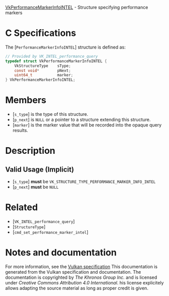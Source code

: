[VkPerformanceMarkerInfoINTEL](https://www.khronos.org/registry/vulkan/specs/1.3-extensions/man/html/VkPerformanceMarkerInfoINTEL.html) - Structure specifying performance markers

# C Specifications
The [`PerformanceMarkerInfoINTEL`] structure is defined as:
```c
// Provided by VK_INTEL_performance_query
typedef struct VkPerformanceMarkerInfoINTEL {
    VkStructureType    sType;
    const void*        pNext;
    uint64_t           marker;
} VkPerformanceMarkerInfoINTEL;
```

# Members
- [`s_type`] is the type of this structure.
- [`p_next`] is `NULL` or a pointer to a structure extending this structure.
- [`marker`] is the marker value that will be recorded into the opaque query results.

# Description
## Valid Usage (Implicit)
-  [`s_type`] **must**  be `VK_STRUCTURE_TYPE_PERFORMANCE_MARKER_INFO_INTEL`
-  [`p_next`] **must**  be `NULL`

# Related
- [`VK_INTEL_performance_query`]
- [`StructureType`]
- [`cmd_set_performance_marker_intel`]

# Notes and documentation
For more information, see the [Vulkan specification](https://www.khronos.org/registry/vulkan/specs/1.3-extensions/html/vkspec.html)
This documentation is generated from the Vulkan specification and documentation.
The documentation is copyrighted by *The Khronos Group Inc.* and is licensed under *Creative Commons Attribution 4.0 International*.
his license explicitely allows adapting the source material as long as proper credit is given.
        